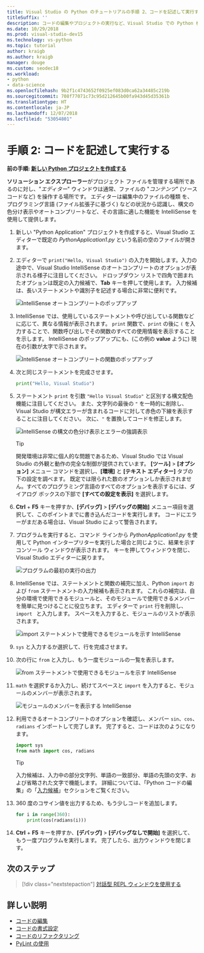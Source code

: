 ```yaml
---
title: Visual Studio の Python のチュートリアルの手順 2、コードを記述して実行する
titleSuffix: ''
description: コードの編集やプロジェクトの実行など、Visual Studio での Python 機能の中核となるチュートリアルの手順 2。
ms.date: 10/29/2018
ms.prod: visual-studio-dev15
ms.technology: vs-python
ms.topic: tutorial
author: kraigb
ms.author: kraigb
manager: douge
ms.custom: seodec18
ms.workload:
- python
- data-science
ms.openlocfilehash: 9b2f1c4743652f0925ef083d0ca62a34485c219b
ms.sourcegitcommit: 708f77071c73c95d212645b00fa943d45d35361b
ms.translationtype: HT
ms.contentlocale: ja-JP
ms.lasthandoff: 12/07/2018
ms.locfileid: "53054801"
---
```

# <a name="step-2-write-and-run-code"></a>手順 2: コードを記述して実行する

**前の手順: [新しい Python プロジェクトを作成する](tutorial-working-with-python-in-visual-studio-step-01-create-project.md)**

**ソリューション エクスプローラー**がプロジェクト ファイルを管理する場所であるのに対し、"*エディター*" ウィンドウは通常、ファイルの "*コンテンツ*" (ソース コードなど) を操作する場所です。 エディターは編集中のファイルの種類 を、プログラミング言語 (ファイル拡張子に基づく) などの状況から認識し、構文の色分け表示やオートコンプリートなど、その言語に適した機能を IntelliSense を使用して提供します。

1. 新しい "Python Application" プロジェクトを作成すると、Visual Studio エディターで既定の *PythonApplication1.py* という名前の空のファイルが開きます。

1. エディターで `print("Hello, Visual Studio")` の入力を開始します。入力の途中で、Visual Studio IntelliSense のオートコンプリートのオプションが表示される様子に注目してください。 ドロップダウン リストで四角で囲まれたオプションは既定の入力候補で、**Tab** キーを押して使用します。 入力候補は、長いステートメントや識別子を記述する場合に非常に便利です。

    ![IntelliSense オートコンプリートのポップアップ](media/vs-getting-started-python-04-IntelliSense1b.png)

1. IntelliSense では、使用しているステートメントや呼び出している関数などに応じて、異なる情報が表示されます。 `print` 関数で、`print` の後に `(` を入力することで、関数呼び出しでその関数のすべての使用情報を表示することを示します。 IntelliSense のポップアップにも、(この例の **value** ように) 現在の引数が太字で示されます。

    ![IntelliSense オートコンプリートの関数のポップアップ](media/vs-getting-started-python-05-IntelliSense2b.png)

1. 次と同じステートメントを完成させます。

    ```python
    print("Hello, Visual Studio")
    ```

1. ステートメント `print` を引数 `"Hello Visual Studio"` と区別する構文配色機能に注目してください。 また、文字列の最後の `"` を一時的に削除し、Visual Studio が構文エラーが含まれるコードに対して赤色の下線を表示することに注目してください。 次に、`"` を置換してコードを修正します。

    ![IntelliSense の構文の色分け表示とエラーの強調表示](media/vs-getting-started-python-06-IntelliSense3b.png)

    > [!Tip]
    > 開発環境は非常に個人的な問題であるため、Visual Studio では Visual Studio の外観と動作の完全な制御が提供されています。 **[ツール]** > **[オプション]** メニュー コマンドを選択し、**[環境]** と **[テキスト エディター]** タブの下の設定を調べます。 既定では限られた数のオプションしか表示されません。すべてのプログラミング言語のすべてのオプションを表示するには、ダイアログ ボックスの下部で **[すべての設定を表示]** を選択します。 

1. **Ctrl** + **F5** キーを押すか、**[デバッグ]** > **[デバッグの開始]** メニュー項目を選択して、このポイントまでに書き込んだコードを実行します。 コードにエラーがまだある場合は、Visual Studio によって警告されます。

1. プログラムを実行すると、コマンド ラインから *PythonApplication1.py* を使用して Python インタープリターを実行した場合と同じように、結果を示すコンソール ウィンドウが表示されます。 キーを押してウィンドウを閉じ、Visual Studio エディターに戻ります。

    ![プログラムの最初の実行の出力](media/vs-getting-started-python-07-output.png)

1. IntelliSense では、ステートメントと関数の補完に加え、Python `import` および `from` ステートメントの入力候補も表示されます。 これらの補完は、自分の環境で使用できるモジュールと、そのモジュールで使用できるメンバーを簡単に見つけることに役立ちます。 エディターで `print` 行を削除し、`import ` と入力します。 スペースを入力すると、モジュールのリストが表示されます。

    ![import ステートメントで使用できるモジュールを示す IntelliSense](media/vs-getting-started-python-08-import1.png)

1. `sys` と入力するか選択して、行を完成させます。

1. 次の行に `from` と入力し、もう一度モジュールの一覧を表示します。

    ![from ステートメントで使用できるモジュールを示す IntelliSense](media/vs-getting-started-python-09-import2.png)

1. `math` を選択するか入力し、続けてスペースと `import` を入力すると、モジュールのメンバーが表示されます。

    ![モジュールのメンバーを表示する IntelliSense](media/vs-getting-started-python-10-import3.png)

1. 利用できるオートコンプリートのオプションを確認し、メンバー `sin`、`cos`、`radians` インポートして完了します。 完了すると、コードは次のようになります。

    ```python
    import sys
    from math import cos, radians
    ```

    > [!Tip]
    > 入力候補は、入力中の部分文字列、単語の一致部分、単語の先頭の文字、および省略された文字で機能します。 詳細については、「Python コードの編集」の「[入力候補](editing-python-code-in-visual-studio.md#completions)」セクションをご覧ください。

1. 360 度のコサイン値を出力するため、もう少しコードを追加します。

    ```python
    for i in range(360):
        print(cos(radians(i)))
    ```

1. **Ctrl** + **F5** キーを押すか、**[デバッグ]** > **[デバッグなしで開始]** を選択して、もう一度プログラムを実行します。 完了したら、出力ウィンドウを閉じます。

## <a name="next-step"></a>次のステップ

> [!div class="nextstepaction"]
> [対話型 REPL ウィンドウを使用する](tutorial-working-with-python-in-visual-studio-step-03-interactive-repl.md)

## <a name="go-deeper"></a>詳しい説明

- [コードの編集](editing-python-code-in-visual-studio.md)
- [コードの書式設定](formatting-python-code.md)
- [コードのリファクタリング](refactoring-python-code.md)
- [PyLint の使用](linting-python-code.md)
